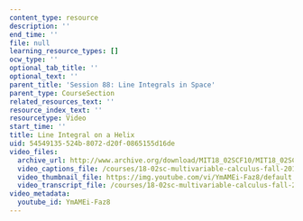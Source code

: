 ```yaml
---
content_type: resource
description: ''
end_time: ''
file: null
learning_resource_types: []
ocw_type: ''
optional_tab_title: ''
optional_text: ''
parent_title: 'Session 88: Line Integrals in Space'
parent_type: CourseSection
related_resources_text: ''
resource_index_text: ''
resourcetype: Video
start_time: ''
title: Line Integral on a Helix
uid: 54549135-524b-8072-d20f-0865155d16de
video_files:
  archive_url: http://www.archive.org/download/MIT18_02SCF10/MIT18_02SCF10Rec_63_300k.mp4
  video_captions_file: /courses/18-02sc-multivariable-calculus-fall-2010/320585ff933a5736bd1f1cc8ef64d576_YmAMEi-Faz8.vtt
  video_thumbnail_file: https://img.youtube.com/vi/YmAMEi-Faz8/default.jpg
  video_transcript_file: /courses/18-02sc-multivariable-calculus-fall-2010/210f130e690c3177d2bb39fb5bd70187_YmAMEi-Faz8.pdf
video_metadata:
  youtube_id: YmAMEi-Faz8
---
```

